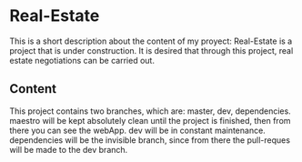 # Real-Estate
This is a short description about the content of my proyect:
Real-Estate is a project that is under construction.
It is desired that through this project, real estate negotiations can be carried out.

## Content
This project contains two branches, which are:
master,
dev,
dependencies.
maestro will be kept absolutely clean until the project is finished, then from there you can see the webApp.
dev will be in constant maintenance.
dependencies will be the invisible branch, since from there the pull-reques will be made to the dev branch.
